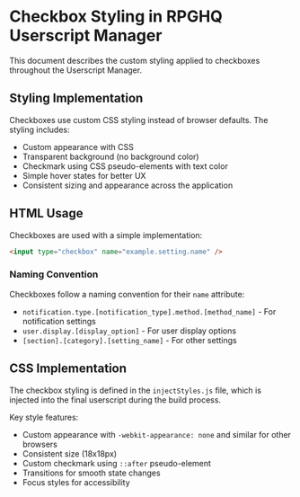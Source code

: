 # Checkbox Styling in RPGHQ Userscript Manager

This document describes the custom styling applied to checkboxes throughout the Userscript Manager.

## Styling Implementation

Checkboxes use custom CSS styling instead of browser defaults. The styling includes:

- Custom appearance with CSS
- Transparent background (no background color)
- Checkmark using CSS pseudo-elements with text color
- Simple hover states for better UX
- Consistent sizing and appearance across the application

## HTML Usage

Checkboxes are used with a simple implementation:

```html
<input type="checkbox" name="example.setting.name" />
```

### Naming Convention

Checkboxes follow a naming convention for their `name` attribute:

- `notification.type.[notification_type].method.[method_name]` - For notification settings
- `user.display.[display_option]` - For user display options
- `[section].[category].[setting_name]` - For other settings

## CSS Implementation

The checkbox styling is defined in the `injectStyles.js` file, which is injected into the final userscript during the build process.

Key style features:

- Custom appearance with `-webkit-appearance: none` and similar for other browsers
- Consistent size (18x18px)
- Custom checkmark using `::after` pseudo-element
- Transitions for smooth state changes
- Focus styles for accessibility
